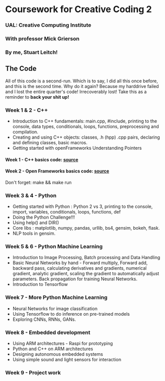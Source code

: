 # Coursework for Creative Coding 2

### UAL: Creative Computing Institute
### With professor Mick Grierson
### By me, Stuart Leitch!

## The Code

All of this code is a second-run. Which is to say, I did all this once before, and this is the second time. Why do it again? Because my harddrive failed and I lost the entire quarter's code! Irrecoverably lost! Take this as a reminder to **back your shit up!**

### Week 1 & 2 - C++

* Introduction to C++ fundamentals: main.cpp, #include, printing to the console, data types, conditionals, loops, functions, preprocessing and compilation.
* Creating and using C++ objects: classes, .h (hpp) .cpp pairs, declaring and defining classes, basic macros.
* Getting started with openFrameworks
Understanding Pointers

#### Week 1 - C++ basics code: [source](/w1)
#### Week 2 - Open Frameworks basics code: [source](/w2/OF1)
Don't forget: make && make run 

### Week 3 & 4 - Python

* Getting started with Python : Python 2 vs 3, printing to the console, import, variables, conditionals, loops, functions, def
* Doing the Python Challenge!!!
* Using help() and DIR()
* Core libs : matplotlib, numpy, pandas, urllib, bs4, gensim, bokeh, flask.
* NLP tools in gensim.

### Week 5 & 6 - Python Machine Learning

* Introduction to Image Processing, Batch processing and Data Handling
* Basic Neural Networks by hand - Forward multiply, Forward add, backward pass, calculating derivatives and gradients, numerical gradient, analytic gradient, scaling the gradient to automatically adjust parameters. Back propagation for training Neural Networks.
* Introduction to Tensorflow

### Week 7 - More Python Machine Learning

* Neural Networks for image classification
* Using Tensorflow to do inference on pre-trained models
* Exploring CNNs, RNNs, GANs.

### Week 8 - Embedded development

* Using ARM architectures - Raspi for prototyping
* Python and C++ on ARM architectures
* Designing autonomous embedded systems
* Using simple sound and light sensors for interaction

### Week 9 - Project work